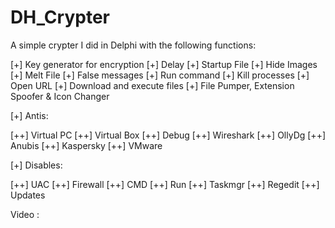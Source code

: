 # DH_Crypter


A simple crypter I did in Delphi with the following functions:

[+] Key generator for encryption
[+] Delay
[+] Startup File
[+] Hide Images
[+] Melt File
[+] False messages
[+] Run command
[+] Kill processes
[+] Open URL
[+] Download and execute files
[+] File Pumper, Extension Spoofer & Icon Changer

[+] Antis:

[++] Virtual PC
[++] Virtual Box
[++] Debug
[++] Wireshark
[++] OllyDg
[++] Anubis
[++] Kaspersky
[++] VMware

[+] Disables:

[++] UAC
[++] Firewall
[++] CMD
[++] Run
[++] Taskmgr
[++] Regedit
[++] Updates

Video : 

